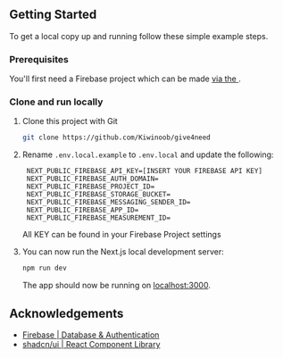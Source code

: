 ## Getting Started

To get a local copy up and running follow these simple example steps.

### Prerequisites

You'll first need a Firebase project which can be made [via the ](https://firebase.google.com/).

### Clone and run locally

1.  Clone this project with Git

    ```bash
    git clone https://github.com/Kiwinoob/give4need
    ```

2.  Rename `.env.local.example` to `.env.local` and update the following:

    ```
     NEXT_PUBLIC_FIREBASE_API_KEY=[INSERT YOUR FIREBASE API KEY]
     NEXT_PUBLIC_FIREBASE_AUTH_DOMAIN=
     NEXT_PUBLIC_FIREBASE_PROJECT_ID=
     NEXT_PUBLIC_FIREBASE_STORAGE_BUCKET=
     NEXT_PUBLIC_FIREBASE_MESSAGING_SENDER_ID=
     NEXT_PUBLIC_FIREBASE_APP_ID=
     NEXT_PUBLIC_FIREBASE_MEASUREMENT_ID=

    ```

    All KEY can be found in your Firebase Project settings

3.  You can now run the Next.js local development server:

    ```bash
    npm run dev
    ```

    The app should now be running on [localhost:3000](http://localhost:3000/).

## Acknowledgements

- [Firebase | Database & Authentication](https://firebase.google.com/)
- [shadcn/ui | React Component Library](https://ui.shadcn.com/)
